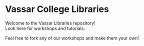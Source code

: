 # Vassar College Libraries

Welcome to the Vassar Libraries repository!  
Look here for workshops and tutorials.  

Feel free to fork any of our workshops and make them your own!
